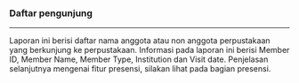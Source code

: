 ### Daftar pengunjung
<hr>
Laporan ini berisi daftar nama anggota atau non anggota perpustakaan yang berkunjung ke perpustakaan. Informasi pada laporan ini berisi Member ID, Member Name, Member Type, Institution dan Visit date.
Penjelasan selanjutnya mengenai fitur presensi, silakan lihat pada bagian presensi.